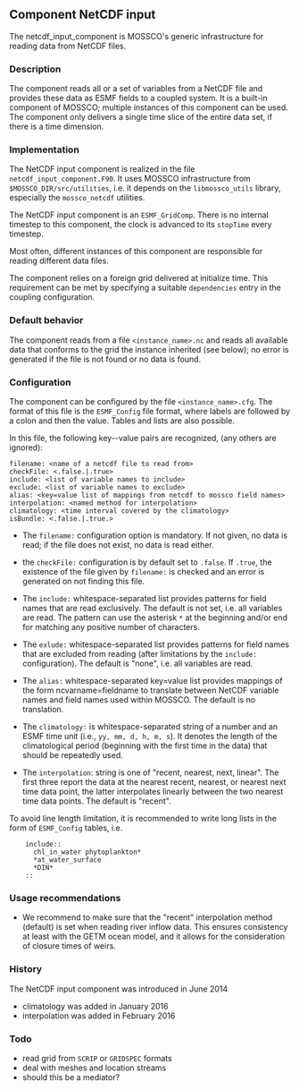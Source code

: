 ## Component NetCDF input

The netcdf_input_component is MOSSCO's generic infrastructure for reading
data from NetCDF files.

### Description

The component reads all or a set of variables from a NetCDF file and provides
these data as ESMF fields to a coupled system.  It is a built-in component of MOSSCO; multiple instances of this component can be used.   The component only delivers a
single time slice of the entire data set, if there is a time dimension.

### Implementation

The NetCDF input component is realized in the file `netcdf_input_component.F90`. It uses
MOSSCO infrastructure from `$MOSSCO_DIR/src/utilities`, i.e. it depends on the
`libmossco_utils` library, especially the `mossco_netcdf` utilities.

The NetCDF input component  is an `ESMF_GridComp`.  There is no internal timestep to this
component, the clock is advanced to its `stopTime` every timestep.

Most often, different instances of this component are responsible for reading
different data files.

The component relies on a foreign grid delivered at initialize time.  This
requirement can be met by specifying a suitable `dependencies` entry in the
coupling configuration.

### Default behavior

The component reads from a file `<instance_name>.nc` and reads all available data
that conforms to the grid the instance inherited (see below); no error is generated if the file
is not found or no data is found.

### Configuration

The component can be configured by the file `<instance_name>.cfg`.  The format of this file is the `ESMF_Config` file format, where labels are followed by a colon and then the value.  Tables and lists are also possible.

In this file,
the following key--value pairs are recognized, (any others are ignored):

    filename: <name of a netcdf file to read from>
    checkFile: <.false.|.true>
    include: <list of variable names to include>
    exclude: <list of variable names to exclude>
    alias: <key=value list of mappings from netcdf to mossco field names>
    interpolation: <named method for interpolation>
    climatology: <time interval covered by the climatology>
    isBundle: <.false.|.true.>

- The `filename:` configuration option is mandatory.  If not given, no data is read; if
the file does not exist, no data is read either.

- the `checkFile:` configuration is by default set to `.false`.  If `.true`, the existence of the file given by `filename:` is checked and an
error is generated on not finding this file.

- The `include:` whitespace-separated list provides patterns for field names that
are read exclusively. The default is not set, i.e. all variables are read.  The
pattern can use the asterisk `*` at the beginning and/or end for matching any
positive number of characters.

- The `exlude:` whitespace-separated list provides patterns for field names that are excluded
from reading (after limitations by the `include:` configuration).  The default is
"none", i.e. all variables are read.

- The `alias:` whitespace-separated key=value list provides mappings of the form
ncvarname=fieldname to translate between NetCDF variable names and field names
used within MOSSCO. The default is no translation.

- The `climatology:`  is whitespace-separated string of a number and an ESMF
time unit  (i.e., `yy, mm, d, h, m, s`).  It denotes the length of the climatological
period (beginning with the first time in the data) that should be repeatedly used.

- The `interpolation`: string is one of "recent, nearest, next, linear". The first three
report the data at the nearest recent, nearest, or nearest next time data point,
the latter interpolates linearly between the two nearest time data points. The default is
"recent".

To avoid line length limitation, it is recommended to write long lists in the form of
`ESMF_Config` tables, i.e.

        include::
          chl_in_water phytoplankton*
          *at_water_surface
          *DIN*
        ::

### Usage recommendations

- We recommend to make sure that the "recent" interpolation method (default) is set when
reading river inflow data.  This ensures consistency at least with the GETM ocean model, and
it allows for the consideration of closure times of weirs.

### History

The NetCDF input component was introduced in June 2014
- climatology was added in January 2016
- interpolation was added in February 2016

### Todo

- read grid from `SCRIP` or `GRIDSPEC` formats
- deal with meshes and location streams
- should this be a mediator?
